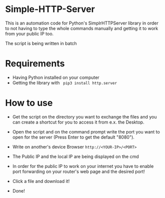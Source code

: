 # Simple-HTTP-Server

This is an automation code for Python's SimplrHTTPServer library in order to not having to type the whole commands manually and getting it to work from your public IP too.

The script is being written in batch

# Requirements

- Having Python installed on your computer
- Getting the library with ``` pip3 install http.server```

# How to use 

- Get the script on the directory you want to exchange the files and you can create a shortcut for you to access it from e.x. the Desktop.

- Open the script and on the command prompt write the port you want to open for the server (Press Enter to get the default "8080").

- Write on another's device Browser ```http://<YOUR-IP>/<PORT>```

- The Public IP and the local IP are being displayed on the cmd

- In order for the public IP to work on your internet you have to enable port forwarding on your router's web page and the desired port!

- Click a file and download it!

- Done!